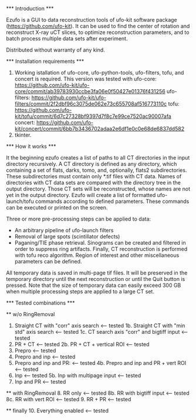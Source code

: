 *** Introduction ***

Ezufo is a GUI to data reconstruction tools of 
ufo-kit software package (https://github.com/ufo-kit). 
It can be used to find the center of rotation and reconstruct 
X-ray uCT slices, to optimize reconstruction parameters, 
and to batch process multiple data sets after experiment.

Distributed without warranty of any kind.


*** Installation requirements ***

1. Working istallation of ufo-core, ufo-python-tools, ufo-filters, 
tofu, and concert is required. This version was tested with
ufo-core:  
https://github.com/ufo-kit/ufo-core/commit/ab39783930ccbe3fa06e0f50427e01376f431256
ufo-filters:
https://github.com/ufo-kit/ufo-filters/commit/2f2dbf96c3075de062e73c655708af516773110c
tofu:
https://github.com/ufo-kit/tofu/commit/6d7c27328bf9397d7f8c7e99ce7520ac90007afa
concert:
https://github.com/ufo-kit/concert/commit/6bb7b3436702adaa2e6df1e0c0e68de6837dd582
2. tkinter.


*** How it works ***

It the beginning ezufo creates a list of paths to all CT directories 
in the input directory recursively. A CT directory is defined as any 
directory, which containing a set of flats, darks, tomo, and, optionally, 
flats2 subdirectories. These subdirectories must contain only *.tif files 
with CT data. Names of directories with CT data sets are compared with the 
directory tree in the output directory. Those CT sets will be reconstructed,
whose names are not yet in the output directory. Ezufo will create a 
list of formatted ufo-launch/tofu commands according to defined parameters. 
These commands can be executed or printed on the screen. 

Three or more pre-processing steps can be applied to data:
- An arbitrary pipeline of ufo-launch filters
- Removal of large spots (scintillator defects)
- Paganing/TIE phase retrieval.
Sinograms can be created and filtered in order to suppress ring artifacts.
Finally, CT reconstruction is performed with tofu reco algorithm. 
Region of interest and other miscellaneous parameters can be defined.

All temporary data is saved in multi-page tif files. It will be preserved
in the temporary directory until the next reconstruction or until the
Quit button is pressed. Note that the size of temporary data can easily
exceed 300 GB when multiple processing steps are applied to a large CT set.


*** Tested combinations ***

** w/o RingRemoval
1. Straight CT with "corr" axis search	        <-- tested
1b. Straight CT with "min std" axis search      <-- tested
1c. CT search axis "corr" and bigtiff input	<-- tested
2. PR + CT                                 	<-- tested
2b. PR + CT + vertical ROI                 	<-- tested
2. Prepro                                  	<-- tested
3. Prepro and inp                          	<-- tested 
4. Prepro and inp and PR:                  	<-- tested
4b. Prepro and inp and PR + vert ROI      	<-- tested
5. Inp                                     	<-- tested
5b. Inp with multipage input		   	<-- tested
6. Inp and PR                              	<-- tested

** with RingRemoval
8. RR only                                 	<-- tested
8b. RR with bigtiff input			<-- tested
8c. RR with vert ROI                        	<-- tested
9. RR + PR                                 	<-- tested

** finally
10. Everything enabled                     	<-- tested
